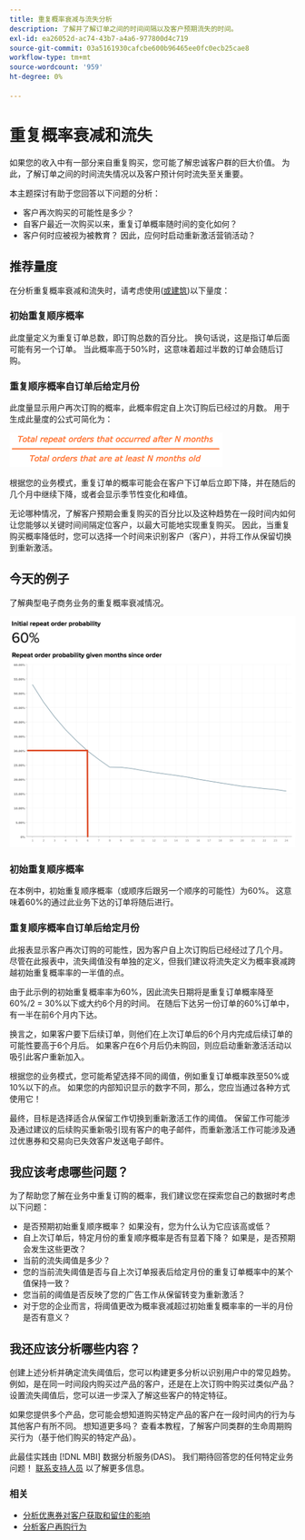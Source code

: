 ```yaml
---
title: 重复概率衰减与流失分析
description: 了解并了解订单之间的时间间隔以及客户预期流失的时间。
exl-id: ea26052d-ac74-43b7-a4a6-977800d4c719
source-git-commit: 03a5161930cafcbe600b96465ee0fc0ecb25cae8
workflow-type: tm+mt
source-wordcount: '959'
ht-degree: 0%

---
```


# 重复概率衰减和流失

如果您的收入中有一部分来自重复购买，您可能了解忠诚客户群的巨大价值。 为此，了解订单之间的时间流失情况以及客户预计何时流失至关重要。

本主题探讨有助于您回答以下问题的分析：

* 客户再次购买的可能性是多少？
* 自客户最近一次购买以来，重复订单概率随时间的变化如何？
* 客户何时应被视为被教育？ 因此，应何时启动重新激活营销活动？

## 推荐量度

在分析重复概率衰减和流失时，请考虑使用([或建筑](../../data-user/reports/ess-manage-data-metrics.md))以下量度：

### 初始重复顺序概率

此度量定义为重复订单总数，即订购总数的百分比。 换句话说，这是指订单后面可能有另一个订单。 当此概率高于50%时，这意味着超过半数的订单会随后订购。

### 重复顺序概率自订单后给定月份

此度量显示用户再次订购的概率，此概率假定自上次订购后已经过的月数。 用于生成此量度的公式可简化为：

![重复概率公式](../../assets/Repeat_probability_formula.png)

根据您的业务模式，重复订单的概率可能会在客户下订单后立即下降，并在随后的几个月中继续下降，或者会显示季节性变化和峰值。

无论哪种情况，了解客户预期会重复购买的百分比以及这种趋势在一段时间内如何让您能够以关键时间间隔定位客户，以最大可能地实现重复购买。 因此，当重复购买概率降低时，您可以选择一个时间来识别客户（客户），并将工作从保留切换到重新激活。

## 今天的例子

了解典型电子商务业务的重复概率衰减情况。

![初始重复顺序概率重复顺序概率自顺序后给定月份。](../../assets/Order_probability_reports.png)

### 初始重复顺序概率

在本例中，初始重复顺序概率（或顺序后跟另一个顺序的可能性）为60%。 这意味着60%的通过此业务下达的订单将随后进行。

### 重复顺序概率自订单后给定月份

此报表显示客户再次订购的可能性，因为客户自上次订购后已经经过了几个月。 尽管在此报表中，流失阈值没有单独的定义，但我们建议将流失定义为概率衰减跨越初始重复概率率的一半值的点。

由于此示例的初始重复概率率为60%，因此流失日期将是重复订单概率降至60%/2 = 30%以下或大约6个月的时间。 在随后下达另一份订单的60%订单中，有一半在前6个月内下达。

换言之，如果客户要下后续订单，则他们在上次订单后的6个月内完成后续订单的可能性要高于6个月后。 如果客户在6个月后仍未购回，则应启动重新激活活动以吸引此客户重新加入。

根据您的业务模式，您可能希望选择不同的阈值，例如重复订单概率跌至50%或10%以下的点。 如果您的内部知识显示的数字不同，那么，您应当通过各种方式使用它！

最终，目标是选择适合从保留工作切换到重新激活工作的阈值。 保留工作可能涉及通过建议的后续购买重新吸引现有客户的电子邮件，而重新激活工作可能涉及通过优惠券和交易向已失效客户发送电子邮件。

## 我应该考虑哪些问题？

为了帮助您了解在业务中重复订购的概率，我们建议您在探索您自己的数据时考虑以下问题：

* 是否预期初始重复顺序概率？ 如果没有，您为什么认为它应该高或低？
* 自上次订单后，特定月份的重复顺序概率是否有显着下降？ 如果是，是否预期会发生这些更改？
* 当前的流失阈值是多少？
* 您的当前流失阈值是否与自上次订单报表后给定月份的重复订单概率中的某个值保持一致？
* 您当前的阈值是否反映了您的广告工作从保留转变为重新激活？
* 对于您的企业而言，将阈值更改为概率衰减超过初始重复概率率的一半的月份是否有意义？

## 我还应该分析哪些内容？

创建上述分析并确定流失阈值后，您可以构建更多分析以识别用户中的常见趋势。 例如，是在同一时间段内购买过产品的客户，还是在上次订购中购买过类似产品？ 设置流失阈值后，您可以进一步深入了解这些客户的特定特征。

如果您提供多个产品，您可能会想知道购买特定产品的客户在一段时间内的行为与其他客户有所不同。 想知道更多吗？ 查看本教程，了解客户同类群的生命周期购买行为（基于他们购买的特定产品）。

此最佳实践由 [!DNL MBI] 数据分析服务(DAS)。 我们期待回答您的任何特定业务问题！ [联系支持人员](../../guide-overview.md) 以了解更多信息。

### 相关

* [分析优惠券对客户获取和留住的影响](../analysis/coupon-impact.md)
* [分析客户再购行为](../analysis/repurchase-behavior.md)
